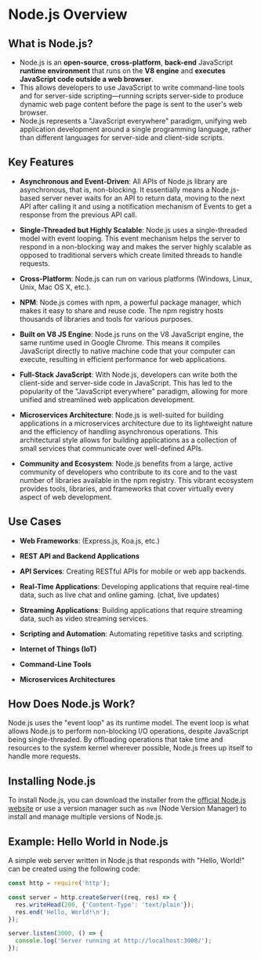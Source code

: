 # Node.js Overview

## What is Node.js?

- Node.js is an **open-source**, **cross-platform**, **back-end** JavaScript **runtime environment** that runs on the **V8 engine** and **executes JavaScript code outside a web browser**. 
- This allows developers to use JavaScript to write command-line tools and for server-side scripting—running scripts server-side to produce dynamic web page content before the page is sent to the user's web browser. 
- Node.js represents a "JavaScript everywhere" paradigm, unifying web application development around a single programming language, rather than different languages for server-side and client-side scripts.



## Key Features

- **Asynchronous and Event-Driven**: All APIs of Node.js library are asynchronous, that is, non-blocking. It essentially means a Node.js-based server never waits for an API to return data, moving to the next API after calling it and using a notification mechanism of Events to get a response from the previous API call.

- **Single-Threaded but Highly Scalable**: Node.js uses a single-threaded model with event looping. This event mechanism helps the server to respond in a non-blocking way and makes the server highly scalable as opposed to traditional servers which create limited threads to handle requests.

- **Cross-Platform**: Node.js can run on various platforms (Windows, Linux, Unix, Mac OS X, etc.).

- **NPM**: Node.js comes with npm, a powerful package manager, which makes it easy to share and reuse code. The npm registry hosts thousands of libraries and tools for various purposes.
  
- **Built on V8 JS Engine**: Node.js runs on the V8 JavaScript engine, the same runtime used in Google Chrome. This means it compiles JavaScript directly to native machine code that your computer can execute, resulting in efficient performance for web applications.

- **Full-Stack JavaScript**: With Node.js, developers can write both the client-side and server-side code in JavaScript. This has led to the popularity of the "JavaScript everywhere" paradigm, allowing for more unified and streamlined web application development.

- **Microservices Architecture**: Node.js is well-suited for building applications in a microservices architecture due to its lightweight nature and the efficiency of handling asynchronous operations. This architectural style allows for building applications as a collection of small services that communicate over well-defined APIs.

- **Community and Ecosystem**: Node.js benefits from a large, active community of developers who contribute to its core and to the vast number of libraries available in the npm registry. This vibrant ecosystem provides tools, libraries, and frameworks that cover virtually every aspect of web development.

## Use Cases


- **Web Frameworks**: (Express.js, Koa.js, etc.)
- **REST API and Backend Applications**
- **API Services**: Creating RESTful APIs for mobile or web app backends.

- **Real-Time Applications**: Developing applications that require real-time data, such as live chat and online gaming. (chat, live updates)

- **Streaming Applications**: Building applications that require streaming data, such as video streaming services.

- **Scripting and Automation**: Automating repetitive tasks and scripting.
- **Internet of Things (IoT)**
- **Command-Line Tools**
- **Microservices Architectures**

## How Does Node.js Work?

Node.js uses the "event loop" as its runtime model. The event loop is what allows Node.js to perform non-blocking I/O operations, despite JavaScript being single-threaded. By offloading operations that take time and resources to the system kernel wherever possible, Node.js frees up itself to handle more requests.

## Installing Node.js

To install Node.js, you can download the installer from the [official Node.js website](https://nodejs.org/) or use a version manager such as `nvm` (Node Version Manager) to install and manage multiple versions of Node.js.

## Example: Hello World in Node.js

A simple web server written in Node.js that responds with "Hello, World!" can be created using the following code:

```javascript
const http = require('http');

const server = http.createServer((req, res) => {
  res.writeHead(200, {'Content-Type': 'text/plain'});
  res.end('Hello, World!\n');
});

server.listen(3000, () => {
  console.log('Server running at http://localhost:3000/');
});
